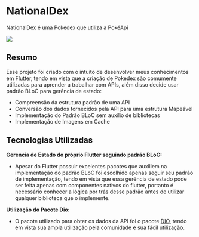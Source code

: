 # NationalDex

NationalDex é uma Pokedex que utiliza a PokéApi

![](https://github.com/VitoRicardo/Documentation-Resources/blob/main/NationalDex/NationalDex%20Gif.gif)

## Resumo

Esse projeto foi criado com o intuito de desenvolver meus conhecimentos em Flutter, tendo em vista que a criação de Pokedex são comumente utilizadas
para aprender a trabalhar com APIs, além disso decide usar padrão BLoC para gerência de estado:
  - Compreensão da estrutura padrão de uma API
  - Conversão dos dados fornecidos pela API para uma estrutura Mapeável
  - Implementação do Padrão BLoC sem auxilio de bibliotecas
  - Implementação de Imagens em Cache

## Tecnologias Utilizadas 

**Gerencia de Estado do próprio Flutter seguindo padrão BLoC:**
  - Apesar do Flutter possuir excelentes pacotes que auxiliem na implementação do padrão BLoC foi escolhido apenas seguir seu padrão de implementação,
    tendo em vista que essa gerência de estado pode ser feita apenas com componentes nativos do flutter, portanto é necessário conhecer a lógica por
    trás desse padrão antes de utilizar qualquer biblioteca que o implemente.
    
**Utilização do Pacote Dio:**
  - O pacote utilizado para obter os dados da API foi o pacote [DIO](https://pub.dev/packages/dio), tendo em vista sua ampla utilização pela comunidade
    e sua fácil utilização.


    

  
